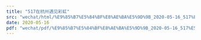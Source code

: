 ```yaml
---
title: "517在杭州遇见彩虹"
src: "wechat/html/%E9%85%B7%E5%84%BF%E8%AE%BA%E5%9D%9B_2020-05-16_517%E5%9C%A8%E6%9D%AD%E5%B7%9E%E9%81%87%E8%A7%81%E5%BD%A9%E8%99%B9.html"
date: 2020-05-16
pdf: "wechat/pdf/%E9%85%B7%E5%84%BF%E8%AE%BA%E5%9D%9B_2020-05-16_517%E5%9C%A8%E6%9D%AD%E5%B7%9E%E9%81%87%E8%A7%81%E5%BD%A9%E8%99%B9.pdf"
---
```

